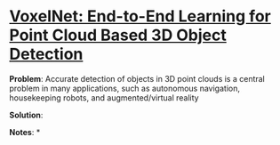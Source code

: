 # [VoxelNet: End-to-End Learning for Point Cloud Based 3D Object Detection](https://arxiv.org/pdf/1711.06396.pdf)

**Problem**: Accurate detection of objects in 3D point clouds is a central problem in many applications, such as autonomous navigation, housekeeping robots, and augmented/virtual reality

**Solution**: 

**Notes**:
* 
